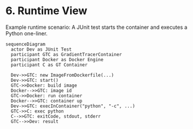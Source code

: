 # 6. Runtime View

Example runtime scenario: A JUnit test starts the container and executes a Python one-liner.

```mermaid
sequenceDiagram
  actor Dev as JUnit Test
  participant GTC as GradientTracerContainer
  participant Docker as Docker Engine
  participant C as GT Container

  Dev->>GTC: new ImageFromDockerfile(...)
  Dev->>GTC: start()
  GTC->>Docker: build image
  Docker-->>GTC: image id
  GTC->>Docker: run container
  Docker-->>GTC: container up
  Dev->>GTC: execInContainer("python", "-c", ...)
  GTC->>C: exec python
  C-->>GTC: exitCode, stdout, stderr
  GTC-->>Dev: result
```

